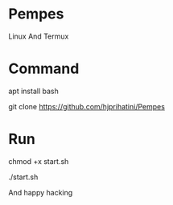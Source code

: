 # Pempes
Linux And Termux

# Command
apt install bash

git clone https://github.com/hjprihatini/Pempes

# Run
chmod +x start.sh

./start.sh

And happy hacking
